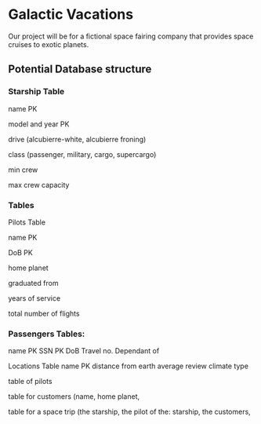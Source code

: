 # Galactic Vacations

Our project will be for a fictional space fairing company that provides space cruises to exotic planets.



## Potential Database structure

### Starship Table

name PK

model and year PK

drive (alcubierre-white, alcubierre froning)

class (passenger, military, cargo, supercargo)

min crew 

max crew capacity

### Tables

Pilots Table 

name PK

DoB PK

home planet

graduated from

years of service

total number of flights


### Passengers Tables:

name PK
SSN PK
DoB 
Travel no.
Dependant of

Locations Table
name PK
distance from earth 
average review
climate type

table of pilots 

table for customers (name, home planet, 

table for a space trip (the starship, the pilot of the:
starship, the customers, 

